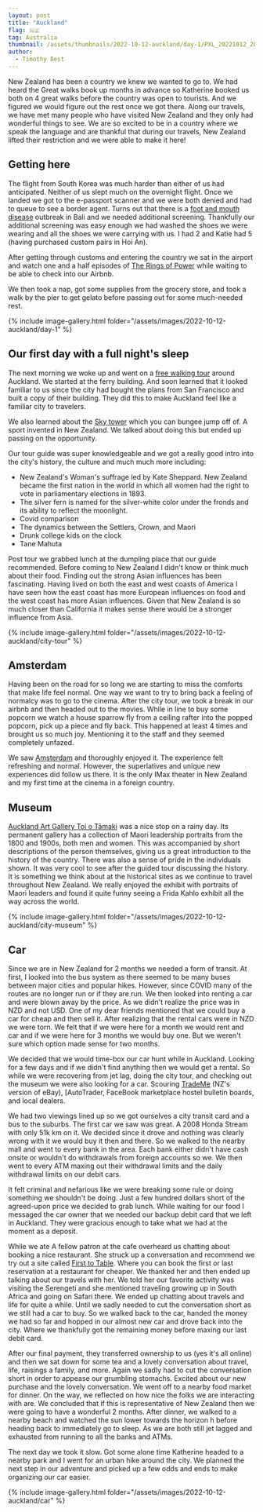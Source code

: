 ```yaml
---
layout: post
title: "Auckland"
flag: 🇳🇿
tag: Australia
thumbnail: /assets/thumbnails/2022-10-12-auckland/day-1/PXL_20221012_204727.jpg
author:
  - Timothy Best
---
```


New Zealand has been a country we knew we wanted to go to. We had heard the Great walks book up months in advance so Katherine booked us both on 4 great walks before the country was open to tourists. And we figured we would figure out the rest once we got there. Along our travels, we have met many people who have visited New Zealand and they only had wonderful things to see. We are so excited to be in a country where we speak the language and are thankful that during our travels, New Zealand lifted their restriction and we were able to make it here!

## Getting here

The flight from South Korea was much harder than either of us had anticipated. Neither of us slept much on the overnight flight. Once we landed we got to the e-passport scanner and we were both denied and had to queue to see a border agent. Turns out that there is a [foot and mouth disease](https://www.mpi.govt.nz/biosecurity/plans-for-responding-to-serious-disease-outbreaks/foot-and-mouth-disease/about-foot-and-mouth-disease/) outbreak in Bali and we needed additional screening. Thankfully our additional screening was easy enough we had washed the shoes we were wearing and all the shoes we were carrying with us. I had 2 and Katie had 5 (having purchased custom pairs in Hoi An).

After getting through customs and entering the country we sat in the airport and watch one and a half episodes of [The Rings of Power](https://www.amazon.com/Lord-Rings-Power-Season/dp/B09QH98YG1) while waiting to be able to check into our Airbnb.

We then took a nap, got some supplies from the grocery store, and took a walk by the pier to get gelato before passing out for some much-needed rest.

{% include image-gallery.html folder="/assets/images/2022-10-12-auckland/day-1" %}

## Our first day with a full night's sleep

The next morning we woke up and went on a [free walking tour](https://aucklandfreewalkingtours.com/) around Auckland. We started at the ferry building. And soon learned that it looked familiar to us since the city had bought the plans from San Francisco and built a copy of their building. They did this to make Auckland feel like a familiar city to travelers.

We also learned about the [Sky tower](https://en.wikipedia.org/wiki/Sky_Tower_(Auckland)) which you can bungee jump off of. A sport invented in New Zealand. We talked about doing this but ended up passing on the opportunity.

Our tour guide was super knowledgeable and we got a really good intro into the city's history, the culture and much much more including:
- New Zealand's Woman's suffrage led by Kate Sheppard. New Zealand became the first nation in the world in which all women had the right to vote in parliamentary elections in 1893.
- The silver fern is named for the silver-white color under the fronds and its ability to reflect the moonlight.
- Covid comparison
- The dynamics between the Settlers, Crown, and Maori
- Drunk college kids on the clock
- Tane Mahuta

Post tour we grabbed lunch at the dumpling place that our guide recommended. Before coming to New Zealand I didn't know or think much about their food. Finding out the strong Asian influences has been fascinating. Having lived on both the east and west coasts of America I have seen how the east coast has more European influences on food and the west coast has more Asian influences. Given that New Zealand is so much closer than California it makes sense there would be a stronger influence from Asia.

{% include image-gallery.html folder="/assets/images/2022-10-12-auckland/city-tour" %}

## Amsterdam

Having been on the road for so long we are starting to miss the comforts that make life feel normal. One way we want to try to bring back a feeling of normalcy was to go to the cinema. After the city tour, we took a break in our airbnb and then headed out to the movies. While in line to buy some popcorn we watch a house sparrow fly from a ceiling rafter into the popped popcorn, pick up a piece and fly back. This happened at least 4 times and brought us so much joy. Mentioning it to the staff and they seemed completely unfazed.

We saw [Amsterdam](https://www.imdb.com/title/tt10304142/) and thoroughly enjoyed it. The experience felt refreshing and normal. However, the superlatives and unique new experiences did follow us there. It is the only IMax theater in New Zealand and my first time at the cinema in a foreign country.

## Museum
[Auckland Art Gallery Toi o Tāmaki](https://www.aucklandartgallery.com/) was a nice stop on a rainy day. Its permanent gallery has a collection of Maori leadership portraits from the 1800 and 1900s, both men and women. This was accompanied by short descriptions of the person themselves, giving us a great introduction to the history of the country. There was also a sense of pride in the individuals shown. It was very cool to see after the guided tour discussing the history. It is something we think about at the historical sites as we continue to travel throughout New Zealand. We really enjoyed the exhibit with portraits of Maori leaders and found it quite funny seeing a Frida Kahlo exhibit all the way across the world.

{% include image-gallery.html folder="/assets/images/2022-10-12-auckland/city-museum" %}

## Car

Since we are in New Zealand for 2 months we needed a form of transit. At first, I looked into the bus system as there seemed to be many buses between major cities and popular hikes. However, since COVID many of the routes are no longer run or if they are run. We then looked into renting a car and were blown away by the price. As we didn't realize the price was in NZD and not USD. One of my dear friends mentioned that we could buy a car for cheap and then sell it. After realizing that the rental cars were in NZD we were torn. We felt that if we were here for a month we would rent and car and if we were here for 3 months we would buy one. But we weren't sure which option made sense for two months.

We decided that we would time-box our car hunt while in Auckland. Looking for a few days and if we didn't find anything then we would get a rental. So while we were recovering from jet lag, doing the city tour, and checking out the museum we were also looking for a car. Scouring [TradeMe](https://www.trademe.co.nz) (NZ's version of eBay), [AutoTrader, FaceBook marketplace hostel bulletin boards, and local dealers. 

We had two viewings lined up so we got ourselves a city transit card and a bus to the suburbs. The first car we saw was great. A 2008 Honda Stream with only 51k km on it. We decided since it drove and nothing was clearly wrong with it we would buy it then and there. So we walked to the nearby mall and went to every bank in the area. Each bank either didn't have cash onsite or wouldn't do withdrawals from foreign accounts so we. We then went to every ATM maxing out their withdrawal limits and the daily withdrawal limits on our debit cars. 

It felt criminal and nefarious like we were breaking some rule or doing something we shouldn't be doing. Just a few hundred dollars short of the agreed-upon price we decided to grab lunch. While waiting for our food I messaged the car owner that we needed our backup debit card that we left in Auckland. They were gracious enough to take what we had at the moment as a deposit.


While we ate A fellow patron at the cafe overheard us chatting about booking a nice restaurant. She struck up a conversation and recommend we try out a site called [First to Table](https://www.firsttable.co.nz/). Where you can book the first or last reservation at a restaurant for cheaper. We thanked her and then ended up talking about our travels with her. We told her our favorite activity was visiting the Serengeti and she mentioned traveling growing up in South Africa and going on Safari there. We ended up chatting about travels and life for quite a while. Until we sadly needed to cut the conversation short as we still had a car to buy. So we walked back to the car, handed the money we had so far and hopped in our almost new car and drove back into the city. Where we thankfully got the remaining money before maxing our last debit card.

After our final payment, they transferred ownership to us (yes it's all online) and then we sat down for some tea and a lovely conversation about travel, life, raisings a family, and more. Again we sadly had to cut the conversation short in order to appease our grumbling stomachs. Excited about our new purchase and the lovely conversation. We went off to a nearby food market for dinner. On the way, we reflected on how nice the folks we are interacting with are. We concluded that if this is representative of New Zealand then we were going to have a wonderful 2 months. After dinner, we walked to a nearby beach and watched the sun lower towards the horizon h before heading back to immediately go to sleep. As we are both still jet lagged and exhausted from running to all the banks and ATMs.

The next day we took it slow. Got some alone time Katherine headed to a nearby park and I went for an urban hike around the city. We planned the next step in our adventure and picked up a few odds and ends to make organizing our car easier.

{% include image-gallery.html folder="/assets/images/2022-10-12-auckland/car" %}
